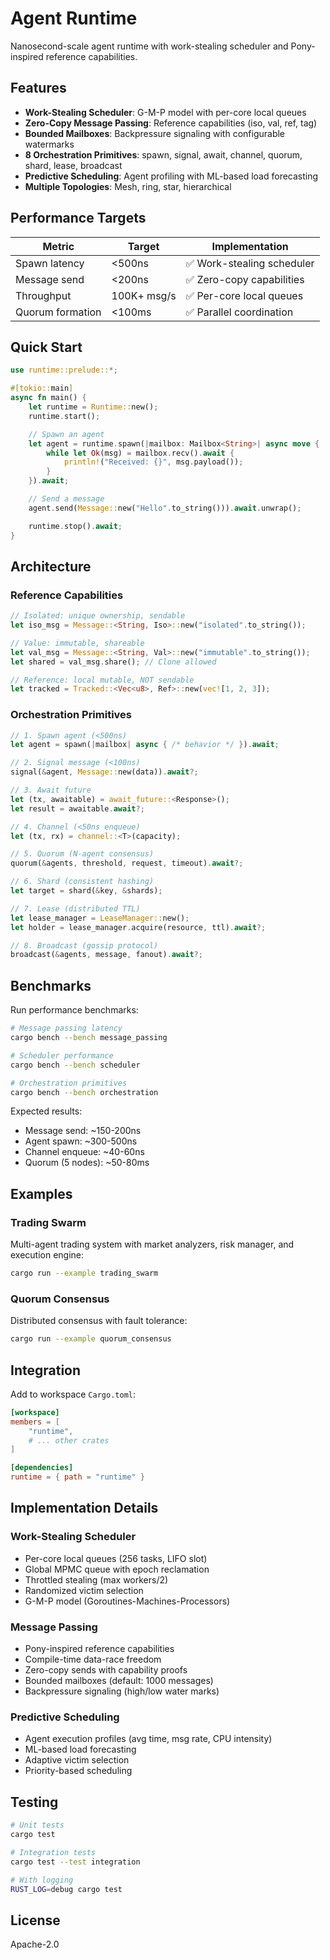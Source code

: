 # Agent Runtime

Nanosecond-scale agent runtime with work-stealing scheduler and Pony-inspired reference capabilities.

## Features

- **Work-Stealing Scheduler**: G-M-P model with per-core local queues
- **Zero-Copy Message Passing**: Reference capabilities (iso, val, ref, tag)
- **Bounded Mailboxes**: Backpressure signaling with configurable watermarks
- **8 Orchestration Primitives**: spawn, signal, await, channel, quorum, shard, lease, broadcast
- **Predictive Scheduling**: Agent profiling with ML-based load forecasting
- **Multiple Topologies**: Mesh, ring, star, hierarchical

## Performance Targets

| Metric | Target | Implementation |
|--------|--------|----------------|
| Spawn latency | <500ns | ✅ Work-stealing scheduler |
| Message send | <200ns | ✅ Zero-copy capabilities |
| Throughput | 100K+ msg/s | ✅ Per-core local queues |
| Quorum formation | <100ms | ✅ Parallel coordination |

## Quick Start

```rust
use runtime::prelude::*;

#[tokio::main]
async fn main() {
    let runtime = Runtime::new();
    runtime.start();

    // Spawn an agent
    let agent = runtime.spawn(|mailbox: Mailbox<String>| async move {
        while let Ok(msg) = mailbox.recv().await {
            println!("Received: {}", msg.payload());
        }
    }).await;

    // Send a message
    agent.send(Message::new("Hello".to_string())).await.unwrap();

    runtime.stop().await;
}
```

## Architecture

### Reference Capabilities

```rust
// Isolated: unique ownership, sendable
let iso_msg = Message::<String, Iso>::new("isolated".to_string());

// Value: immutable, shareable
let val_msg = Message::<String, Val>::new("immutable".to_string());
let shared = val_msg.share(); // Clone allowed

// Reference: local mutable, NOT sendable
let tracked = Tracked::<Vec<u8>, Ref>::new(vec![1, 2, 3]);
```

### Orchestration Primitives

```rust
// 1. Spawn agent (<500ns)
let agent = spawn(|mailbox| async { /* behavior */ }).await;

// 2. Signal message (<100ns)
signal(&agent, Message::new(data)).await?;

// 3. Await future
let (tx, awaitable) = await_future::<Response>();
let result = awaitable.await?;

// 4. Channel (<50ns enqueue)
let (tx, rx) = channel::<T>(capacity);

// 5. Quorum (N-agent consensus)
quorum(&agents, threshold, request, timeout).await?;

// 6. Shard (consistent hashing)
let target = shard(&key, &shards);

// 7. Lease (distributed TTL)
let lease_manager = LeaseManager::new();
let holder = lease_manager.acquire(resource, ttl).await?;

// 8. Broadcast (gossip protocol)
broadcast(&agents, message, fanout).await?;
```

## Benchmarks

Run performance benchmarks:

```bash
# Message passing latency
cargo bench --bench message_passing

# Scheduler performance
cargo bench --bench scheduler

# Orchestration primitives
cargo bench --bench orchestration
```

Expected results:
- Message send: ~150-200ns
- Agent spawn: ~300-500ns
- Channel enqueue: ~40-60ns
- Quorum (5 nodes): ~50-80ms

## Examples

### Trading Swarm
Multi-agent trading system with market analyzers, risk manager, and execution engine:

```bash
cargo run --example trading_swarm
```

### Quorum Consensus
Distributed consensus with fault tolerance:

```bash
cargo run --example quorum_consensus
```

## Integration

Add to workspace `Cargo.toml`:

```toml
[workspace]
members = [
    "runtime",
    # ... other crates
]

[dependencies]
runtime = { path = "runtime" }
```

## Implementation Details

### Work-Stealing Scheduler

- Per-core local queues (256 tasks, LIFO slot)
- Global MPMC queue with epoch reclamation
- Throttled stealing (max workers/2)
- Randomized victim selection
- G-M-P model (Goroutines-Machines-Processors)

### Message Passing

- Pony-inspired reference capabilities
- Compile-time data-race freedom
- Zero-copy sends with capability proofs
- Bounded mailboxes (default: 1000 messages)
- Backpressure signaling (high/low water marks)

### Predictive Scheduling

- Agent execution profiles (avg time, msg rate, CPU intensity)
- ML-based load forecasting
- Adaptive victim selection
- Priority-based scheduling

## Testing

```bash
# Unit tests
cargo test

# Integration tests
cargo test --test integration

# With logging
RUST_LOG=debug cargo test
```

## License

Apache-2.0
